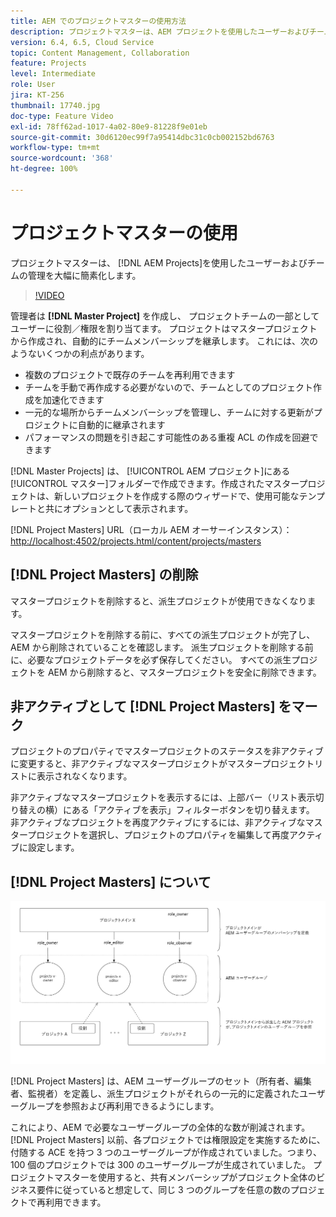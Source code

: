 ```yaml
---
title: AEM でのプロジェクトマスターの使用方法
description: プロジェクトマスターは、AEM プロジェクトを使用したユーザーおよびチームの管理を大幅に簡素化します。
version: 6.4, 6.5, Cloud Service
topic: Content Management, Collaboration
feature: Projects
level: Intermediate
role: User
jira: KT-256
thumbnail: 17740.jpg
doc-type: Feature Video
exl-id: 78ff62ad-1017-4a02-80e9-81228f9e01eb
source-git-commit: 30d6120ec99f7a95414dbc31c0cb002152bd6763
workflow-type: tm+mt
source-wordcount: '368'
ht-degree: 100%

---
```


# プロジェクトマスターの使用

プロジェクトマスターは、 [!DNL AEM Projects]を使用したユーザーおよびチームの管理を大幅に簡素化します。

>[!VIDEO](https://video.tv.adobe.com/v/17740?quality=12&learn=on)

管理者は **[!DNL Master Project]** を作成し、 プロジェクトチームの一部としてユーザーに役割／権限を割り当てます。 プロジェクトはマスタープロジェクトから作成され、自動的にチームメンバーシップを継承します。 これには、次のようないくつかの利点があります。

* 複数のプロジェクトで既存のチームを再利用できます
* チームを手動で再作成する必要がないので、チームとしてのプロジェクト作成を加速化できます
* 一元的な場所からチームメンバーシップを管理し、チームに対する更新がプロジェクトに自動的に継承されます
* パフォーマンスの問題を引き起こす可能性のある重複 ACL の作成を回避できます

[!DNL Master Projects] は、 [!UICONTROL AEM プロジェクト]にある[!UICONTROL マスター]フォルダーで作成できます。作成されたマスタープロジェクトは、新しいプロジェクトを作成する際のウィザードで、使用可能なテンプレートと共にオプションとして表示されます。

[!DNL Project Masters] URL（ローカル AEM オーサーインスタンス）：[http://localhost:4502/projects.html/content/projects/masters](http://localhost:4502/projects.html/content/projects/masters)

## [!DNL Project Masters] の削除

マスタープロジェクトを削除すると、派生プロジェクトが使用できなくなります。

マスタープロジェクトを削除する前に、すべての派生プロジェクトが完了し、AEM から削除されていることを確認します。 派生プロジェクトを削除する前に、必要なプロジェクトデータを必ず保存してください。 すべての派生プロジェクトを AEM から削除すると、マスタープロジェクトを安全に削除できます。

## 非アクティブとして [!DNL Project Masters] をマーク

プロジェクトのプロパティでマスタープロジェクトのステータスを非アクティブに変更すると、非アクティブなマスタープロジェクトがマスタープロジェクトリストに表示されなくなります。

非アクティブなマスタープロジェクトを表示するには、上部バー（リスト表示切り替えの横）にある「アクティブを表示」フィルターボタンを切り替えます。 非アクティブなプロジェクトを再度アクティブにするには、非アクティブなマスタープロジェクトを選択し、プロジェクトのプロパティを編集して再度アクティブに設定します。

## [!DNL Project Masters] について

![プロジェクトマスターのテクニカルビュー](assets/use-project-masters/project-masters-architecture.png)

[!DNL Project Masters] は、AEM ユーザーグループのセット（所有者、編集者、監視者）を定義し、派生プロジェクトがそれらの一元的に定義されたユーザーグループを参照および再利用できるようにします。

これにより、AEM で必要なユーザーグループの全体的な数が削減されます。 [!DNL Project Masters] 以前、各プロジェクトでは権限設定を実施するために、付随する ACE を持つ 3 つのユーザーグループが作成されていました。つまり、100 個のプロジェクトでは 300 のユーザーグループが生成されていました。 プロジェクトマスターを使用すると、共有メンバーシップがプロジェクト全体のビジネス要件に従っていると想定して、同じ 3 つのグループを任意の数のプロジェクトで再利用できます。
